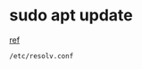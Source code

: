 # sudo apt update
[ref](https://superuser.com/questions/1697045/some-index-files-failed-to-download-they-have-been-ignored-or-old-ones-used-in)
```
/etc/resolv.conf
```
